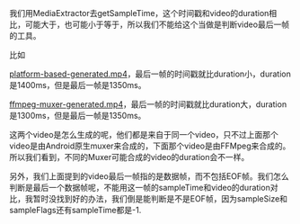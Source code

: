
我们用MediaExtractor去getSampleTime，这个时间戳和video的duration相比，可能大于，也可能小于等于，所以我们不能给这个当做是判断video最后一帧的工具。

比如

[platform-based-generated.mp4](../resources/platform-based-generated.mp4)，最后一帧的时间戳就比duration小，duration是1400ms，但是最后一帧是1350ms。

[ffmpeg-muxer-generated.mp4](../resources/ffmpeg-muxer-generated.mp4)，最后一帧的时间戳就比duration大，duration是1300ms，但是最后一帧是1350ms。

这两个video是怎么生成的呢，他们都是来自于同一个video，只不过上面那个video是由Android原生muxer来合成的，下面那个video是由FFMpeg来合成的。所以我们看到，不同的Muxer可能合成的video的duration会不一样。

另外，我们上面提到的video最后一帧指的是数据帧，而不包括EOF帧。我们怎么判断是最后一个数据帧呢，不能用这一帧的sampleTime和video的duration对比，我暂时没找到好的办法，我们倒是能判断是不是EOF帧，因为sampleSize和sampleFlags还有sampleTime都是-1.